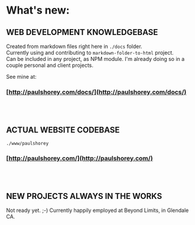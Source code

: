 # What's new:    
    
## WEB DEVELOPMENT KNOWLEDGEBASE    
Created from markdown files right here in `./docs` folder.    
Currently using and contributing to `markdown-folder-to-html` project.    
Can be included in any project, as NPM module. I'm already doing so in a couple personal and client projects.    
    
See mine at:    
### [http://paulshorey.com/docs/](http://paulshorey.com/docs/)    
<br /><br />    
    
    
## ACTUAL WEBSITE CODEBASE    
```    
./www/paulshorey    
```    
### [http://paulshorey.com/](http://paulshorey.com/)    
<br /><br />    
    
## NEW PROJECTS ALWAYS IN THE WORKS    
Not ready yet. ;-) Currently happily employed at Beyond Limits, in Glendale CA.    
    
